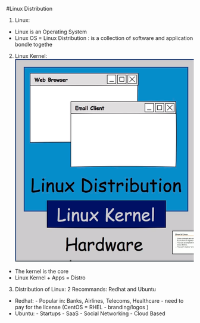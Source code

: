 #Linux Distribution
1. Linux:
- Linux is an Operating System
- Linux OS = Linux Distribution : is a collection of software and application bondle togethe

2. Linux Kernel:
![LinuxKernel](Linux_Kernel.png)
- The kernel is the core
- Linux Kernel + Apps = Distro

3. Distribution of Linux:
        2 Recommands: Redhat and Ubuntu
- Redhat:
        - Popular in: Banks, Airlines, Telecoms, Healthcare
        - need to pay for the license (CentOS = RHEL - branding/logos )
- Ubuntu:
        - Startups
        - SaaS
        - Social Networking
        - Cloud Based

